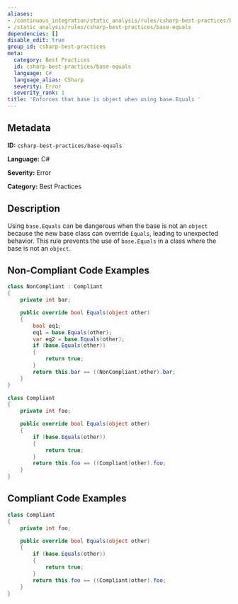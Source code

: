 ```yaml
---
aliases:
- /continuous_integration/static_analysis/rules/csharp-best-practices/base-equals
- /static_analysis/rules/csharp-best-practices/base-equals
dependencies: []
disable_edit: true
group_id: csharp-best-practices
meta:
  category: Best Practices
  id: csharp-best-practices/base-equals
  language: C#
  language_alias: CSharp
  severity: Error
  severity_rank: 1
title: 'Enforces that base is object when using base.Equals '
---
```

<!--  SOURCED FROM https://github.com/DataDog/datadog-static-analyzer-rule-docs -->


## Metadata
**ID:** `csharp-best-practices/base-equals`

**Language:** C#

**Severity:** Error

**Category:** Best Practices

## Description
Using `base.Equals` can be dangerous when the base is not an `object` because the new base class can override `Equals`, leading to unexpected behavior. This rule prevents the use of `base.Equals` in a class where the base is not an `object`.

## Non-Compliant Code Examples
```csharp
class NonCompliant : Compliant
{
    private int bar;

    public override bool Equals(object other)
    {
        bool eq1;
        eq1 = base.Equals(other);
        var eq2 = base.Equals(other);
        if (base.Equals(other))
		{
            return true;
        }
        return this.bar == ((NonCompliant)other).bar;
    }
}

class Compliant
{
    private int foo;

    public override bool Equals(object other)
    {
        if (base.Equals(other))
		{
            return true;
        }
        return this.foo == ((Compliant)other).foo;
    }
}
```

## Compliant Code Examples
```csharp
class Compliant
{
    private int foo;

    public override bool Equals(object other)
    {
        if (base.Equals(other))
		{
            return true;
        }
        return this.foo == ((Compliant)other).foo;
    }
}
```
